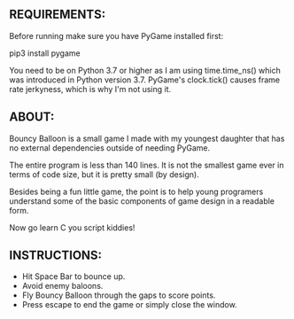 REQUIREMENTS: 
-------------------------------------------------------------------------------
Before running make sure you have PyGame installed first:

  pip3 install pygame

You need to be on Python 3.7 or higher as I am using time.time_ns() which was introduced in Python version 3.7. PyGame's clock.tick() causes frame rate jerkyness, which is why I'm not using it.


ABOUT: 
-------------------------------------------------------------------------------
Bouncy Balloon is a small game I made with my youngest daughter that has no external dependencies outside of needing PyGame.

The entire program is less than 140 lines. It is not the smallest game ever in terms of code size, but it is pretty small (by design).

Besides being a fun little game, the point is to help young programers understand some of the basic components of game design in a readable form.

Now go learn C you script kiddies!

INSTRUCTIONS: 
-------------------------------------------------------------------------------
- Hit Space Bar to bounce up.
- Avoid enemy baloons.
- Fly Bouncy Balloon through the gaps to score points. 
- Press escape to end the game or simply close the window.
